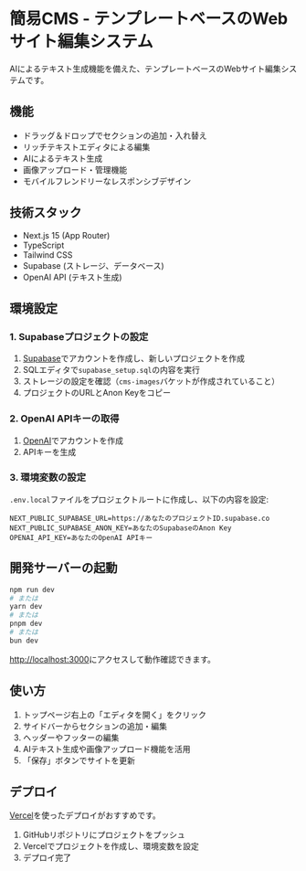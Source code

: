 # 簡易CMS - テンプレートベースのWebサイト編集システム

AIによるテキスト生成機能を備えた、テンプレートベースのWebサイト編集システムです。

## 機能

- ドラッグ＆ドロップでセクションの追加・入れ替え
- リッチテキストエディタによる編集
- AIによるテキスト生成
- 画像アップロード・管理機能
- モバイルフレンドリーなレスポンシブデザイン

## 技術スタック

- Next.js 15 (App Router)
- TypeScript
- Tailwind CSS
- Supabase (ストレージ、データベース)
- OpenAI API (テキスト生成)

## 環境設定

### 1. Supabaseプロジェクトの設定

1. [Supabase](https://supabase.com/)でアカウントを作成し、新しいプロジェクトを作成
2. SQLエディタで`supabase_setup.sql`の内容を実行
3. ストレージの設定を確認（`cms-images`バケットが作成されていること）
4. プロジェクトのURLとAnon Keyをコピー

### 2. OpenAI APIキーの取得

1. [OpenAI](https://platform.openai.com/)でアカウントを作成
2. APIキーを生成

### 3. 環境変数の設定

`.env.local`ファイルをプロジェクトルートに作成し、以下の内容を設定:

```
NEXT_PUBLIC_SUPABASE_URL=https://あなたのプロジェクトID.supabase.co
NEXT_PUBLIC_SUPABASE_ANON_KEY=あなたのSupabaseのAnon Key
OPENAI_API_KEY=あなたのOpenAI APIキー
```

## 開発サーバーの起動

```bash
npm run dev
# または
yarn dev
# または
pnpm dev
# または
bun dev
```

[http://localhost:3000](http://localhost:3000)にアクセスして動作確認できます。

## 使い方

1. トップページ右上の「エディタを開く」をクリック
2. サイドバーからセクションの追加・編集
3. ヘッダーやフッターの編集
4. AIテキスト生成や画像アップロード機能を活用
5. 「保存」ボタンでサイトを更新

## デプロイ

[Vercel](https://vercel.com/)を使ったデプロイがおすすめです。

1. GitHubリポジトリにプロジェクトをプッシュ
2. Vercelでプロジェクトを作成し、環境変数を設定
3. デプロイ完了
